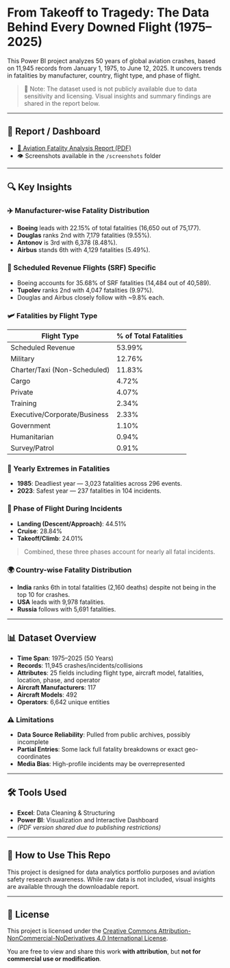 # From Takeoff to Tragedy: The Data Behind Every Downed Flight (1975–2025)

This Power BI project analyzes 50 years of global aviation crashes, based on 11,945 records from January 1, 1975, to June 12, 2025. It uncovers trends in fatalities by manufacturer, country, flight type, and phase of flight.

> 🚫 Note: The dataset used is not publicly available due to data sensitivity and licensing. Visual insights and summary findings are shared in the report below.

---

## 📄 Report / Dashboard
- [📄 Aviation Fatality Analysis Report (PDF)](Aviation_Fatality_Report.pdf)
- 👁️ Screenshots available in the `/screenshots` folder

---

## 🔍 Key Insights

### ✈️ Manufacturer-wise Fatality Distribution
- **Boeing** leads with 22.15% of total fatalities (16,650 out of 75,177).
- **Douglas** ranks 2nd with 7,179 fatalities (9.55%).
- **Antonov** is 3rd with 6,378 (8.48%).
- **Airbus** stands 6th with 4,129 fatalities (5.49%).

### 🧭 Scheduled Revenue Flights (SRF) Specific
- Boeing accounts for 35.68% of SRF fatalities (14,484 out of 40,589).
- **Tupolev** ranks 2nd with 4,047 fatalities (9.97%).
- Douglas and Airbus closely follow with ~9.8% each.

### 🛩️ Fatalities by Flight Type
| Flight Type                       | % of Total Fatalities |
|----------------------------------|------------------------|
| Scheduled Revenue                | 53.99%                |
| Military                         | 12.76%                |
| Charter/Taxi (Non-Scheduled)     | 11.83%                |
| Cargo                            | 4.72%                 |
| Private                          | 4.07%                 |
| Training                         | 2.34%                 |
| Executive/Corporate/Business     | 2.33%                 |
| Government                       | 1.10%                 |
| Humanitarian                     | 0.94%                 |
| Survey/Patrol                    | 0.91%                 |

### 📅 Yearly Extremes in Fatalities
- **1985**: Deadliest year — 3,023 fatalities across 296 events.
- **2023**: Safest year — 237 fatalities in 104 incidents.

### 🛬 Phase of Flight During Incidents
- **Landing (Descent/Approach)**: 44.51%
- **Cruise**: 28.84%
- **Takeoff/Climb**: 24.01%

> Combined, these three phases account for nearly all fatal incidents.

### 🌍 Country-wise Fatality Distribution
- **India** ranks 6th in total fatalities (2,160 deaths) despite not being in the top 10 for crashes.
- **USA** leads with 9,978 fatalities.
- **Russia** follows with 5,691 fatalities.

---

## 📊 Dataset Overview

- **Time Span**: 1975–2025 (50 Years)
- **Records**: 11,945 crashes/incidents/collisions
- **Attributes**: 25 fields including flight type, aircraft model, fatalities, location, phase, and operator
- **Aircraft Manufacturers**: 117
- **Aircraft Models**: 492
- **Operators**: 6,642 unique entities

### ⚠️ Limitations
- **Data Source Reliability**: Pulled from public archives, possibly incomplete
- **Partial Entries**: Some lack full fatality breakdowns or exact geo-coordinates
- **Media Bias**: High-profile incidents may be overrepresented

---

## 🛠 Tools Used
- **Excel**: Data Cleaning & Structuring
- **Power BI**: Visualization and Interactive Dashboard
- *(PDF version shared due to publishing restrictions)*

---

## 🔗 How to Use This Repo
This project is designed for data analytics portfolio purposes and aviation safety research awareness. While raw data is not included, visual insights are available through the downloadable report.

---

## 📄 License

This project is licensed under the [Creative Commons Attribution-NonCommercial-NoDerivatives 4.0 International License](https://creativecommons.org/licenses/by-nc-nd/4.0/).

You are free to view and share this work **with attribution**, but **not for commercial use or modification**.
